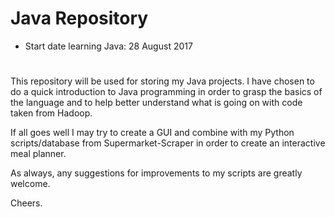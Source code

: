 # Java Repository
- Start date learning Java: 28 August 2017

# 

This repository will be used for storing my Java projects. I have chosen to do a quick introduction to Java programming in order to grasp the basics of the language and to help better understand what is going on with code taken from Hadoop.

If all goes well I may try to create a GUI and combine with my Python scripts/database from Supermarket-Scraper in order to create an interactive meal planner.

As always, any suggestions for improvements to my scripts are greatly welcome.

Cheers.
